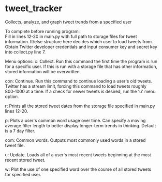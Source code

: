 # tweet_tracker
Collects, analyze, and graph tweet trends from a specified user

To complete before running program:  
    Fill in lines 12-20 in main.py with full path to storage files for tweet information. If/else structure here decides which        user to load tweets from.
    Obtain Twitter developer credentials and input consumer key and secret key into collect.py line 7.
    
    
Menu options: 
  c: Collect.  Run this command the first time the program is run for a specific user.  If this is run with a storage file that has other information, stored information will be overwritten.
  
  con: Continue.  Run this command to continue loading a user's old tweets.  Twitter has a stream limit, forcing this command to load tweets roughly 800-1000 at a time.  If a check for newer tweets is desired, run the 'u' menu option.
  
  r:  Prints all the stored tweet dates from the storage file specified in main.py lines 12-20.
  
  p: Plots a user's common word usage over time.  Can specify a moving average filter length to better display longer-term trends in thinking.  Default is a 7 day filter.

  com: Common words.  Outputs most commonly used words in a stored tweet file.
  
  u: Update.  Loads all of a user's most recent tweets beginning at the most recent stored tweet.
  
  w: Plot the use of one specified word over the course of all stored tweets for specified user.
